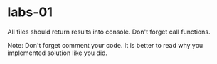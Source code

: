 # labs-01
All files should return results into console. Don't forget call functions.

Note: Don't forget comment your code. It is better to read why you implemented solution like you did. 